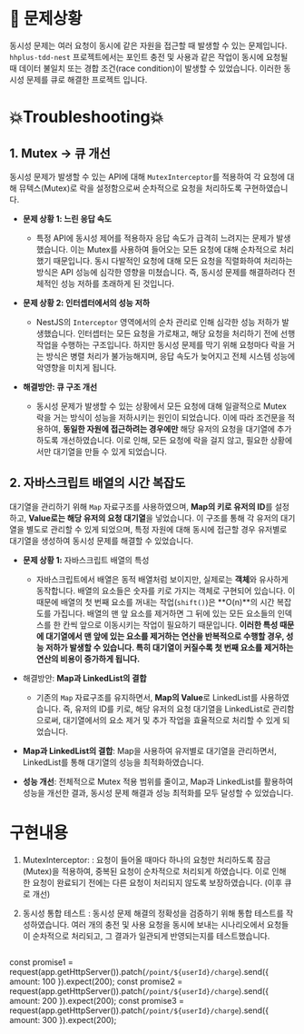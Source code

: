 
# 🫨 문제상황
동시성 문제는 여러 요청이 동시에 같은 자원을 접근할 때 발생할 수 있는 문제입니다. `hhplus-tdd-nest` 프로젝트에서는 포인트 충전 및 사용과 같은 작업이 동시에 요청될 때 데이터 불일치 또는 경합 조건(race condition)이 발생할 수 있었습니다. 이러한 동시성 문제를 큐로 해결한 프로젝트 입니다.


# 💥Troubleshooting💥

## **1. Mutex → 큐 개선**

동시성 문제가 발생할 수 있는 API에 대해 `MutexInterceptor`를 적용하여 각 요청에 대해 뮤텍스(Mutex)로 락을 설정함으로써 순차적으로 요청을 처리하도록 구현하였습니다.


- **문제 상황 1: 느린 응답 속도**
    - 특정 API에 동시성 제어를 적용하자 응답 속도가 급격히 느려지는 문제가 발생했습니다. 이는 Mutex를 사용하여 들어오는 모든 요청에 대해 순차적으로 처리했기 때문입니다. 동시 다발적인 요청에 대해 모든 요청을 직렬화하여 처리하는 방식은 API 성능에 심각한 영향을 미쳤습니다. 즉, 동시성 문제를 해결하려다 전체적인 성능 저하를 초래하게 된 것입니다.


-  **문제 상황 2: 인터셉터에서의 성능 저하**

    - NestJS의 `Interceptor` 영역에서의 순차 관리로 인해 심각한 성능 저하가 발생했습니다. 인터셉터는 모든 요청을 가로채고, 해당 요청을 처리하기 전에 선행 작업을 수행하는 구조입니다. 하지만 동시성 문제를 막기 위해 요청마다 락을 거는 방식은 병렬 처리가 불가능해지며, 응답 속도가 늦어지고 전체 시스템 성능에 악영향을 미치게 됩니다.

  - **해결방안: 큐 구조 개선**

     - 동시성 문제가 발생할 수 있는 상황에서 모든 요청에 대해 일괄적으로 Mutex 락을 거는 방식이 성능을 저하시키는 원인이 되었습니다. 이에 따라 조건문을 적용하여, **동일한 자원에 접근하려는 경우에만** 해당 유저의 요청을 대기열에 추가하도록 개선하였습니다. 이로 인해, 모든 요청에 락을 걸지 않고, 필요한 상황에서만 대기열을 만들 수 있게 되었습니다.


## 2. 자바스크립트 배열의 시간 복잡도

대기열을 관리하기 위해 `Map` 자료구조를 사용하였으며, **Map의 키로 유저의 ID**를 설정하고, **Value로는 해당 유저의 요청 대기열**을 넣었습니다. 이 구조를 통해 각 유저의 대기열을 별도로 관리할 수 있게 되었으며, 특정 자원에 대해 동시에 접근할 경우 유저별로 대기열을 생성하여 동시성 문제를 해결할 수 있었습니다.

-  **문제 상황 1:** 자바스크립트 배열의 특성

    - 자바스크립트에서 배열은 동적 배열처럼 보이지만, 실제로는 **객체**와 유사하게 동작합니다. 배열의 요소들은 숫자를 키로 가지는 객체로 구현되어 있습니다. 이 때문에 배열의 첫 번째 요소를 꺼내는 작업(`shift()`)은 **O(n)**의 시간 복잡도를 가집니다. 배열의 맨 앞 요소를 제거하면 그 뒤에 있는 모든 요소들의 인덱스를 한 칸씩 앞으로 이동시키는 작업이 필요하기 때문입니다. **이러한 특성 때문에 대기열에서 맨 앞에 있는 요소를 제거하는 연산을 반복적으로 수행할 경우, 성능 저하가 발생할 수 있습니다. 특히 대기열이 커질수록 첫 번째 요소를 제거하는 연산의 비용이 증가하게 됩니다.**

- 해결방안: **Map과 LinkedList의 결합**

    - 기존의 `Map` 자료구조를 유지하면서, **Map의 Value**로 LinkedList를 사용하였습니다. 즉, 유저의 ID를 키로, 해당 유저의 요청 대기열을 LinkedList로 관리함으로써, 대기열에서의 요소 제거 및 추가 작업을 효율적으로 처리할 수 있게 되었습니다.

- **Map과 LinkedList의 결합**: Map을 사용하여 유저별로 대기열을 관리하면서, LinkedList를 통해 대기열의 성능을 최적화하였습니다.
- **성능 개선**: 전체적으로 Mutex 적용 범위를 줄이고, Map과 LinkedList를 활용하여 성능을 개선한 결과, 동시성 문제 해결과 성능 최적화를 모두 달성할 수 있었습니다.


# 구현내용
1. MutexInterceptor: : 요청이 들어올 때마다 하나의 요청만 처리하도록 잠금(Mutex)을 적용하여, 중복된 요청이 순차적으로 처리되게 하였습니다. 이로 인해 한 요청이 완료되기 전에는 다른 요청이 처리되지 않도록 보장하였습니다. (이후 큐로 개선)

2. 동시성 통합 테스트 : 동시성 문제 해결의 정확성을 검증하기 위해 통합 테스트를 작성하였습니다. 여러 개의 충전 및 사용 요청을 동시에 보내는 시나리오에서 요청들이 순차적으로 처리되고, 그 결과가 일관되게 반영되는지를 테스트했습니다.
   ```tsx
const promise1 = request(app.getHttpServer()).patch(`/point/${userId}/charge`).send({ amount: 100 }).expect(200);
const promise2 = request(app.getHttpServer()).patch(`/point/${userId}/charge`).send({ amount: 200 }).expect(200);
const promise3 = request(app.getHttpServer()).patch(`/point/${userId}/charge`).send({ amount: 300 }).expect(200);

```
